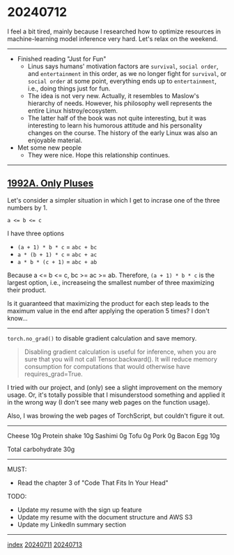 <head><meta name="viewport" content="width=device-width, initial-scale=1.0, user-scalable=yes" /><meta charset="UTF-8"></head>

# 20240712

I feel a bit tired, mainly because I researched how to optimize resources in machine-learning model inference very hard. Let\'s relax on the weekend.

---

- Finished reading "Just for Fun"
	- Linus says humans' motivation factors are `survival`, `social order`, and `entertainment` in this order, as we no longer fight for `survival`, or `social order` at some point, everything ends up to `entertainment`, i.e., doing things just for fun.
	- The idea is not very new. Actually, it resembles to Maslow's hierarchy of needs. However, his philosophy well represents the entire Linux histroy/ecosystem.
	- The latter half of the book was not quite interesting, but it was interesting to learn his humorous attitude and his personality changes on the course. The history of the early Linux was also an enjoyable material.
- Met some new people
	- They were nice. Hope this relationship continues.

---

## [1992A. Only Pluses](https://codeforces.com/contest/1992/problem/A)

Let\'s consider a simpler situation in which I get to incrase one of the three numbers by 1.

`a <= b <= c`

I have three options

- `(a + 1) * b * c` = `abc + bc`
- `a * (b + 1) * c` = `abc + ac`
- `a * b * (c + 1)` = `abc + ab`

Because a <= b <= c, bc >= ac >= ab. Therefore, `(a + 1) * b * c` is the largest option, i.e., increaseing the smallest number of three maximizing their product.

Is it guaranteed that maximizing the product for each step leads to the maximum value in the end after applying the operation 5 times? I don\'t know...

---

`torch.no_grad()` to disable gradient calculation and save memory.

> Disabling gradient calculation is useful for inference, when you are sure that you will not call Tensor.backward(). It will reduce memory consumption for computations that would otherwise have requires\_grad=True.

I tried with our project, and (only) see a slight improvement on the memory usage. Or, it\'s totally possible that I misunderstood something and applied it in the wrong way (I don\'t see many web pages on the function usage).

Also, I was browing the web pages of TorchScript, but couldn\'t figure it out.

---

Cheese 10g
Protein shake 10g
Sashimi 0g
Tofu 0g
Pork 0g
Bacon Egg 10g

Total carbohydrate 30g

---

MUST:

- Read the chapter 3 of "Code That Fits In Your Head"

TODO:

- Update my resume with the sign up feature
- Update my resume with the document structure and AWS S3
- Update my LinkedIn summary section

---

[index](../../index.html)
[20240711](20240711.html)
[20240713](20240713.html)
